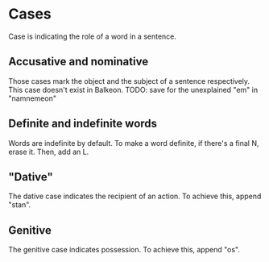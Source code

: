 # Cases
Case is indicating the role of a word in a sentence.

## Accusative and nominative
Those cases mark the object and the subject of a sentence respectively.
This case doesn't exist in Balkeon. TODO: save for the unexplained "em" in "namnemeon"

## Definite and indefinite words
Words are indefinite by default.
To make a word definite, if there's a final N, erase it. Then, add an L.

## "Dative"
The dative case indicates the recipient of an action.
To achieve this, append "stan".

## Genitive
The genitive case indicates possession.
To achieve this, append "os".
